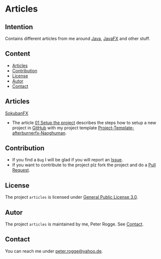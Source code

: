 Articles
===



Intention
---

Contains different articles from me around [Java], [JavaFX] and other stuff.



Content
---

* [Articles](#Articles)
* [Contribution](#Contribution)
* [License](#License)
* [Autor](#Autor)
* [Contact](#Contact)



Articles<a name="Articles" />
---

[SokubanFX]  
* The article [01 Setup the project] describes the steps how to setup a new project in 
  [GitHub] with my project template [Project-Template-afterburnerfx-Naoghuman].



Contribution<a name="Contribution" />
---

* If you find a `Bug` I will be glad if you will report an [Issue].
* If you want to contribute to the project plz fork the project and do 
  a [Pull Request].



License<a name="License" />
---

The project `articles` is licensed under [General Public License 3.0].



Autor<a name="Autor" />
---

The project `articles` is maintained by me, Peter Rogge. See [Contact](#Contact).



Contact<a name="Contact" />
---

You can reach me under <peter.rogge@yahoo.de>.



[//]: # (Links)
[01 Setup the project]:SokubanFX/01_Setup-the-project.md
[General Public License 3.0]:http://www.gnu.org/licenses/gpl-3.0.en.html
[GitHub]:https://github.com/
[Issue]:https://github.com/Naoghuman/lib-database-objectdb/issues
[Java]:https://en.wikipedia.org/wiki/Java_%28programming_language%29
[JavaFX]:http://docs.oracle.com/javase/8/javase-clienttechnologies.htm
[Project-Template-afterburnerfx-Naoghuman]:https://github.com/Naoghuman/Project-Templates/tree/master/Project-Template-afterburnerfx-Naoghuman
[Pull Request]:https://help.github.com/articles/using-pull-requests
[SokubanFX]:https://github.com/Naoghuman/SokubanFX
